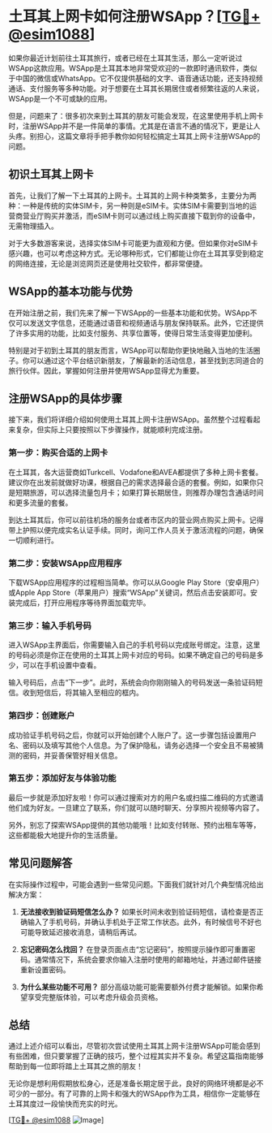 # 土耳其上网卡如何注册WSApp？[[TG💪+ @esim1088](https://t.me/s/esim1088)]

如果你最近计划前往土耳其旅行，或者已经在土耳其生活，那么一定听说过WSApp这款应用。WSApp是土耳其本地非常受欢迎的一款即时通讯软件，类似于中国的微信或WhatsApp。它不仅提供基础的文字、语音通话功能，还支持视频通话、支付服务等多种功能。对于想要在土耳其长期居住或者频繁往返的人来说，WSApp是一个不可或缺的应用。

但是，问题来了：很多初次来到土耳其的朋友可能会发现，在这里使用手机上网卡时，注册WSApp并不是一件简单的事情。尤其是在语言不通的情况下，更是让人头疼。别担心，这篇文章将手把手教你如何轻松搞定土耳其上网卡注册WSApp的问题。

## 初识土耳其上网卡

首先，让我们了解一下土耳其的上网卡。土耳其的上网卡种类繁多，主要分为两种：一种是传统的实体SIM卡，另一种则是eSIM卡。实体SIM卡需要到当地的运营商营业厅购买并激活，而eSIM卡则可以通过线上购买直接下载到你的设备中，无需物理插入。

对于大多数游客来说，选择实体SIM卡可能更为直观和方便。但如果你对eSIM卡感兴趣，也可以考虑这种方式。无论哪种形式，它们都能让你在土耳其享受到稳定的网络连接，无论是浏览网页还是使用社交软件，都非常便捷。

## WSApp的基本功能与优势

在开始注册之前，我们先来了解一下WSApp的一些基本功能和优势。WSApp不仅可以发送文字信息，还能通过语音和视频通话与朋友保持联系。此外，它还提供了许多实用的功能，比如支付服务、共享位置等，使得日常生活变得更加便利。

特别是对于初到土耳其的朋友而言，WSApp可以帮助你更快地融入当地的生活圈子。你可以通过这个平台结识新朋友，了解最新的活动信息，甚至找到志同道合的旅行伙伴。因此，掌握如何注册并使用WSApp显得尤为重要。

## 注册WSApp的具体步骤

接下来，我们将详细介绍如何使用土耳其上网卡注册WSApp。虽然整个过程看起来复杂，但实际上只要按照以下步骤操作，就能顺利完成注册。

### 第一步：购买合适的上网卡

在土耳其，各大运营商如Turkcell、Vodafone和AVEA都提供了多种上网卡套餐。建议你在出发前就做好功课，根据自己的需求选择最合适的套餐。例如，如果你只是短期旅游，可以选择流量包月卡；如果打算长期居住，则推荐办理包含通话时间和更多流量的套餐。

到达土耳其后，你可以前往机场的服务台或者市区内的营业网点购买上网卡。记得带上护照以便完成实名认证手续。同时，询问工作人员关于激活流程的问题，确保一切顺利进行。

### 第二步：安装WSApp应用程序

下载WSApp应用程序的过程相当简单。你可以从Google Play Store（安卓用户）或Apple App Store（苹果用户）搜索“WSApp”关键词，然后点击安装即可。安装完成后，打开应用程序等待界面加载完毕。

### 第三步：输入手机号码

进入WSApp主界面后，你需要输入自己的手机号码以完成账号绑定。注意，这里的号码必须是你正在使用的土耳其上网卡对应的号码。如果不确定自己的号码是多少，可以在手机设置中查看。

输入号码后，点击“下一步”。此时，系统会向你刚刚输入的号码发送一条验证码短信。收到短信后，将其输入至相应的框内。

### 第四步：创建账户

成功验证手机号码之后，你就可以开始创建个人账户了。这一步骤包括设置用户名、密码以及填写其他个人信息。为了保护隐私，请务必选择一个安全且不易被猜测的密码，并妥善保管好相关信息。

### 第五步：添加好友与体验功能

最后一步就是添加好友啦！你可以通过搜索对方的用户名或扫描二维码的方式邀请他们成为好友。一旦建立了联系，你们就可以随时聊天、分享照片视频等内容了。

另外，别忘了探索WSApp提供的其他功能哦！比如支付转账、预约出租车等等，这些都能极大地提升你的生活质量。

## 常见问题解答

在实际操作过程中，可能会遇到一些常见问题。下面我们就针对几个典型情况给出解决方案：

1. **无法接收到验证码短信怎么办？**
   如果长时间未收到验证码短信，请检查是否正确输入了手机号码，并确认手机处于正常工作状态。此外，有时候信号不好也可能导致延迟接收消息，请稍后再试。

2. **忘记密码怎么找回？**
   在登录页面点击“忘记密码”，按照提示操作即可重置密码。通常情况下，系统会要求你输入注册时使用的邮箱地址，并通过邮件链接重新设置密码。

3. **为什么某些功能不可用？**
   部分高级功能可能需要额外付费才能解锁。如果你希望享受完整版体验，可以考虑升级会员资格。

## 总结

通过上述介绍可以看出，尽管初次尝试使用土耳其上网卡注册WSApp可能会感到有些困难，但只要掌握了正确的技巧，整个过程其实并不复杂。希望这篇指南能够帮助到每一位即将踏上土耳其之旅的朋友！

无论你是想利用假期放松身心，还是准备长期定居于此，良好的网络环境都是必不可少的一部分。有了可靠的上网卡和强大的WSApp作为工具，相信你一定能够在土耳其度过一段愉快而充实的时光。

[[TG💪+ @esim1088](https://t.me/s/esim1088) ![Image](https://i.postimg.cc/4NQfJmqS/Snipaste-2025-05-13-00-14-12.png)]